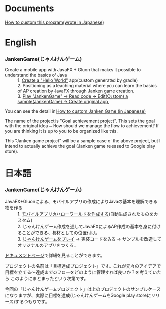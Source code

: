 # Documents
[How to custom this program(wrote in Japanese)](https://zenryokuservice.com/wp/javafx-%E3%82%B5%E3%83%B3%E3%83%97%E3%83%AB%E8%B5%B7%E5%8B%95%E6%96%B9%E6%B3%95%E3%80%9C%E3%82%AB%E3%82%B9%E3%82%BF%E3%83%A0%E3%81%97%E3%81%A6%E3%82%B9%E3%83%9E%E3%83%9B%E3%82%A2%E3%83%97%E3%83%AA/)

# English
### JankenGame(じゃんけんゲーム)
<dl>
<dt>Create a mobile app with JavaFX + Gluon that makes it possible to understand the basics of Java</dt>
  <dd>1. <a href="https://zenryokuservice.com/wp/2019/02/26/eclipse-android%E3%80%9Cgluon%E3%81%A7%E3%82%A2%E3%83%97%E3%83%AA%E3%82%92%E4%BD%9C%E3%82%8B2%E3%80%9C/">Create a "Hello World"</a> app(custom generated by gradle)</dd>
<dd>2. Positioning as a teaching material where you can learn the basics of AP creation by JavaFX through Janken game creation.</dd>
  <dd>3. <a href="https://zenryokuservice.com/wp/javafx-%E3%82%B5%E3%83%B3%E3%83%97%E3%83%AB%E8%B5%B7%E5%8B%95%E6%96%B9%E6%B3%95%E3%80%9C%E3%82%AB%E3%82%B9%E3%82%BF%E3%83%A0%E3%81%97%E3%81%A6%E3%82%B9%E3%83%9E%E3%83%9B%E3%82%A2%E3%83%97%E3%83%AA/">Play "JankenGame" → Read code → Edit(Custom) a sample(JankenGame) → Create original app</a>,</dd>
</dl>
<p>You can see the detail in <a href="https://zenryokuservice.com/wp/javafx-%E3%82%B5%E3%83%B3%E3%83%97%E3%83%AB%E8%B5%B7%E5%8B%95%E6%96%B9%E6%B3%95%E3%80%9C%E3%82%AB%E3%82%B9%E3%82%BF%E3%83%A0%E3%81%97%E3%81%A6%E3%82%B9%E3%83%9E%E3%83%9B%E3%82%A2%E3%83%97%E3%83%AA/">How to custom Janken Game.(in Japanese)</a></p>


The name of the project is "Goal achievement project". This sets the goal with the original idea ~ How should we manage the flow to achievement? If you are thinking It is up to you to be organized like this.


This "Janken game project" will be a sample case of the above project, but I intend to actually achieve the goal (Janken game released to Google play store).

# 日本語
### JankenGame(じゃんけんゲーム)
<dl>
<dt>JavaFX+Gluonによる、モバイルアプリの作成によりJavaの基本を理解できる物を作る</dt>
  <dd>1. <a href="https://zenryokuservice.com/wp/2019/02/26/eclipse-android%E3%80%9Cgluon%E3%81%A7%E3%82%A2%E3%83%97%E3%83%AA%E3%82%92%E4%BD%9C%E3%82%8B2%E3%80%9C/">モバイルアプリのハローワールドを作成する</a>(自動生成されたものをカスタム)</dd>
<dd>2. じゃんけんゲーム作成を通してJavaFXによるAP作成の基本を身に付けることができる、教材としての位置付け。</dd>
  <dd>3. <a href="https://zenryokuservice.com/wp/javafx-%E3%82%B5%E3%83%B3%E3%83%97%E3%83%AB%E8%B5%B7%E5%8B%95%E6%96%B9%E6%B3%95%E3%80%9C%E3%82%AB%E3%82%B9%E3%82%BF%E3%83%A0%E3%81%97%E3%81%A6%E3%82%B9%E3%83%9E%E3%83%9B%E3%82%A2%E3%83%97%E3%83%AA/">じゃんけんゲームをプレイ</a> → 実装コードをみる → サンプルを改造してオリジナルのアプリをつくる。</dd>
</dl>
<p><a href="https://zenryokuservice.com/wp/javafx-%E3%82%B5%E3%83%B3%E3%83%97%E3%83%AB%E8%B5%B7%E5%8B%95%E6%96%B9%E6%B3%95%E3%80%9C%E3%82%AB%E3%82%B9%E3%82%BF%E3%83%A0%E3%81%97%E3%81%A6%E3%82%B9%E3%83%9E%E3%83%9B%E3%82%A2%E3%83%97%E3%83%AA/">ドキュメントページ</a>で詳細を見ることができます。</p>

プロジェクトの名前は「目標達成プロジェクト」です。これが元々のアイデアで目標を立てる〜達成までのフローをどのように管理すれば良いか？を考えていたら
このようにまとまったという次第です。

今回の「じゃんけんゲームプロジェクト」は上のプロジェクトのサンプルケースになりますが、実際に目標を達成(じゃんけんゲームをGoogle play storeにリリース)するつもりです。
